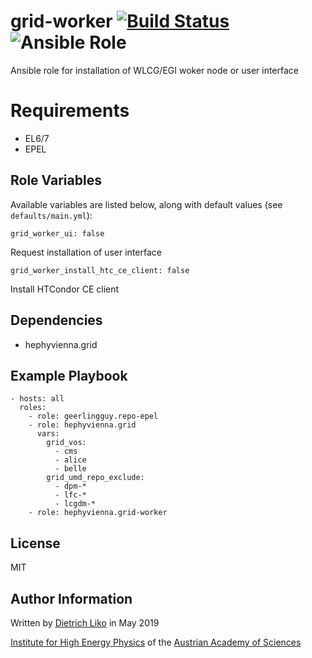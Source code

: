 # grid-worker [![Build Status](https://travis-ci.com/hephyvienna/ansible-role-grid-worker.svg?branch=master)](https://travis-ci.com/hephyvienna/ansible-role-grid-worker) ![Ansible Role](https://img.shields.io/ansible/role/40977.svg)


Ansible role for installation of WLCG/EGI woker node or user interface


# Requirements

-   EL6/7
-   EPEL

## Role Variables

Available variables are listed below, along with default values (see `defaults/main.yml`):

    grid_worker_ui: false

Request installation of user interface

    grid_worker_install_htc_ce_client: false

Install HTCondor CE client

## Dependencies

*   hephyvienna.grid

## Example Playbook

    - hosts: all
      roles:
        - role: geerlingguy.repo-epel
        - role: hephyvienna.grid
          vars:
            grid_vos:
              - cms
              - alice
              - belle
            grid_umd_repo_exclude:
              - dpm-*
              - lfc-*
              - lcgdm-*
        - role: hephyvienna.grid-worker


## License

MIT

## Author Information

Written by [Dietrich Liko](http://hephy.at/dliko) in May 2019

[Institute for High Energy Physics](http://www.hephy.at) of the
[Austrian Academy of Sciences](http://www.oeaw.ac.at)
